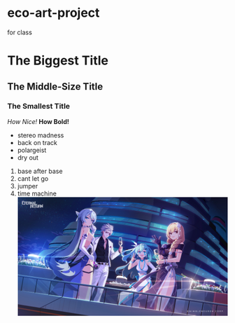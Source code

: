 # eco-art-project
for class
# The Biggest Title
## The Middle-Size Title
### The Smallest Title
*How Nice!*
**How Bold!**
- stereo madness
- back on track
- polargeist
- dry out
1. base after base
2. cant let go
3. jumper
4. time machine
![Eternal Return God Game](2nd_Anniversary_WallPaper.jpg)
